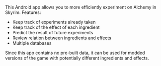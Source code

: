This Android app allows you to more efficiently experiment on Alchemy in Skyrim. Features:
- Keep track of experiments already taken
- Keep track of the effect of each ingredient
- Predict the result of future experiments
- Review relation between ingredients and effects
- Multiple databases

Since this app contains no pre-built data, it can be used for modded versions of the game with potentially different ingredients and effects.
